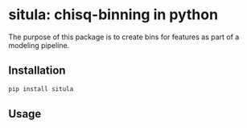 situla: chisq-binning in python
=======================

The purpose of this package is to create bins for features as part of a modeling pipeline.


Installation
------------

```sh
pip install situla
```

Usage
-----
